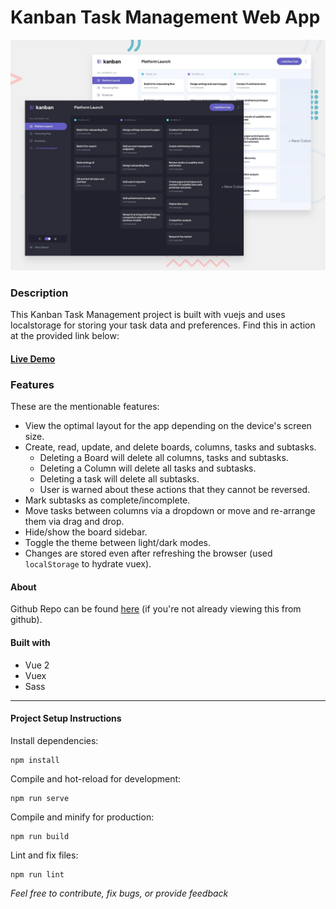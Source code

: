 # Kanban Task Management Web App
![Design preview for the Kanban Task Management Web App Project](./preview.jpg)

### Description
This Kanban Task Management project is built with vuejs and uses localstorage for storing your task data and preferences.
Find this in action at the provided link below:

#### [Live Demo](https://kanban-task-management-by-towkir.netlify.app/)

### Features
These are the mentionable features:

- View the optimal layout for the app depending on the device's screen size.
- Create, read, update, and delete boards, columns, tasks and subtasks.
  - Deleting a Board will delete all columns, tasks and subtasks.
  - Deleting a Column will delete all tasks and subtasks.
  - Deleting a task will delete all subtasks.
  - User is warned about these actions that they cannot be reversed.
- Mark subtasks as complete/incomplete.
- Move tasks between columns via a dropdown or move and re-arrange them via drag and drop.
- Hide/show the board sidebar.
- Toggle the theme between light/dark modes.
- Changes are stored even after refreshing the browser (used `localStorage` to hydrate vuex).

#### About
Github Repo can be found [here](https://github.com/towkir/kanban-task-management-web-app) (if you're not already viewing this from github).

#### Built with

- Vue 2
- Vuex
- Sass

---

#### Project Setup Instructions

Install dependencies:
```
npm install
```

Compile and hot-reload for development:
```
npm run serve
```

Compile and minify for production:
```
npm run build
```

Lint and fix files:
```
npm run lint
```

*Feel free to contribute, fix bugs, or provide feedback*
